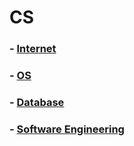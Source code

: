 # CS 

### - [Internet](https://github.com/kmh916/study-reference-TIL/tree/master/CS/Internet)
### - [OS](https://github.com/kmh916/study-reference-TIL/tree/master/CS/OS)
### - [Database](https://github.com/kmh916/study-reference-TIL/tree/master/CS/Database)
### - [Software Engineering](https://github.com/kmh916/study-reference-TIL/tree/master/CS/Software%20Engineering)
